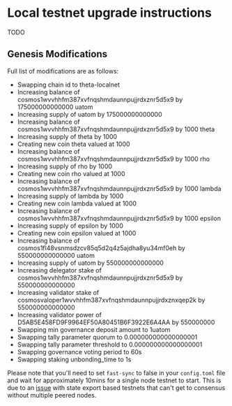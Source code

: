# Local testnet upgrade instructions

TODO

## Genesis Modifications

Full list of modifications are as follows:

* Swapping chain id to theta-localnet
* Increasing balance of cosmos1wvvhhfm387xvfnqshmdaunnpujjrdxznr5d5x9 by 175000000000000 uatom
* Increasing supply of uatom by 175000000000000
* Increasing balance of cosmos1wvvhhfm387xvfnqshmdaunnpujjrdxznr5d5x9 by 1000 theta
* Increasing supply of theta by 1000
* Creating new coin theta valued at 1000
* Increasing balance of cosmos1wvvhhfm387xvfnqshmdaunnpujjrdxznr5d5x9 by 1000 rho
* Increasing supply of rho by 1000
* Creating new coin rho valued at 1000
* Increasing balance of cosmos1wvvhhfm387xvfnqshmdaunnpujjrdxznr5d5x9 by 1000 lambda
* Increasing supply of lambda by 1000
* Creating new coin lambda valued at 1000
* Increasing balance of cosmos1wvvhhfm387xvfnqshmdaunnpujjrdxznr5d5x9 by 1000 epsilon
* Increasing supply of epsilon by 1000
* Creating new coin epsilon valued at 1000
* Increasing balance of cosmos1fl48vsnmsdzcv85q5d2q4z5ajdha8yu34mf0eh by 550000000000000 uatom
* Increasing supply of uatom by 550000000000000
* Increasing delegator stake of cosmos1wvvhhfm387xvfnqshmdaunnpujjrdxznr5d5x9 by 550000000000000
* Increasing validator stake of cosmosvaloper1wvvhhfm387xvfnqshmdaunnpujjrdxznxqep2k by 550000000000000
* Increasing validator power of D5AB5E458FD9F9964EF50A80451B6F3922E6A4AA by 550000000
* Swapping min governance deposit amount to 1uatom
* Swapping tally parameter quorum to 0.000000000000000001
* Swapping tally parameter threshold to 0.000000000000000001
* Swapping governance voting period to 60s
* Swapping staking unbonding_time to 1s

Please note that you'll need to set `fast-sync` to false in your `config.toml` file and wait for approximately 10mins for a single node testnet to start. This is due to an [issue](https://github.com/osmosis-labs/osmosis/issues/735) with state export based testnets that can't get to consensus without multiple peered nodes.